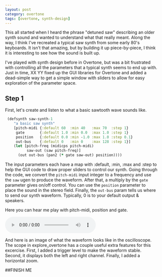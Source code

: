 ```yaml
---
layout: post
category: overtone
tags: [overtone, synth-design]
---
```


This all started when I heard the phrase "detuned saw" describing an
older synth sound and wanted to understand what that really
meant. Along the way, I think I've recreated a typical saw synth from
some early 80's keyboards.  It isn't that amazing, but by building it
up piece-by-piece, I think it is interesting to see how the sound is
built up.

I've played with synth design before in Overtone, but was a bit
frustrated with controlling all the parameters that a typical synth
seems to end up with.  Just in time, XX YY fixed up the GUI libraries
for Overtone and added a dead-simple way to get a simple window with
sliders to allow for easy exploration of the parameter space.

## Step 1

First, let's create and listen to what a basic sawtooth wave sounds like.

```clojure
 (defsynth saw-synth-1
    "a basic saw synth"
    [pitch-midi {:default 60  :min 40   :max 70  :step 1}
     gate       {:default 1.0 :min 0.0  :max 1.0 :step 1}
     position   {:default 0.0 :min -1.0 :max 1.0 :step 0.1}
     out-bus    {:default 0   :min 0    :max 128 :step 1}]
    (let [pitch-freq (midicps pitch-midi)
          saw-out (saw pitch-freq)]
      (out out-bus (pan2 (* gate saw-out) position))))
```

The input parameters each have a map with :default, :min, :max and
:step to help the GUI code to draw proper sliders to control our
synth.  Going through the code, we convert the <code>pitch-midi</code>
input integer to a frequency and use the <code>saw</code> ugen to
produce the waveform.  After that, a multiply by the <code>gate</code>
parameter gives on/off control.  You can use the <code>position</code>
parameter to place the sound in the stereo field.  Finally, the
<code>out-bus</code> param tells us where to send our synth
waveform. Typically, 0 is to your default output & speakers.

Here you can hear me play with pitch-midi, position and gate.

 <audio controls="controls" height="40" width="100">
   <source src="/assets/audio/saw-synth-1-play.mp3" type="audio/mp3">
   <source src="/assets/audio/saw-synth-1-play.ogg" type="audio/ogg">
   <embed height="40" width="100" src="/assets/audio/saw-synth-1-play.mp3">
 </audio>

And here is an image of what the waveform looks like in the
oscilloscope.  The scope in explore_overtone has a couple useful extra
features for this excercise.  First, I added a trigger level to make
the waveform stable.  Second, it displays both the left and right
channel.  Finally, I added a horizontal zoom.

##FINISH ME
